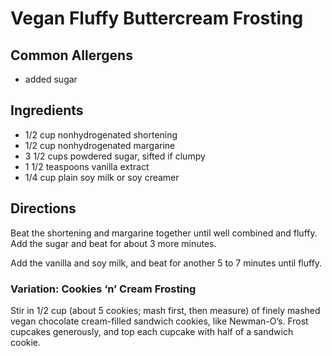 # Vegan Fluffy Buttercream Frosting

## Common Allergens
* added sugar

## Ingredients
* 1/2 cup nonhydrogenated shortening
* 1/2 cup nonhydrogenated margarine
* 3 1/2 cups powdered sugar, sifted if clumpy
* 1 1/2 teaspoons vanilla extract
* 1/4 cup plain soy milk or soy creamer

## Directions
Beat the shortening and margarine together until well combined and fluffy. Add the sugar and beat for about 3 more minutes.

Add the vanilla and soy milk, and beat for another 5 to 7 minutes until fluffy.

### Variation: Cookies ‘n’ Cream Frosting
Stir in 1/2 cup (about 5 cookies; mash first, then measure) of finely mashed vegan chocolate cream-filled sandwich cookies, like Newman-O’s. Frost cupcakes generously, and top each cupcake with half of a sandwich cookie.
